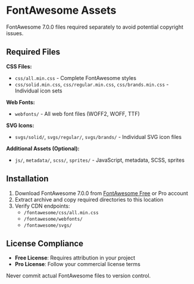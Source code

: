 # FontAwesome Assets

FontAwesome 7.0.0 files required separately to avoid potential copyright issues.

## Required Files

**CSS Files:**
- `css/all.min.css` - Complete FontAwesome styles
- `css/solid.min.css`, `css/regular.min.css`, `css/brands.min.css` - Individual icon sets

**Web Fonts:**
- `webfonts/` - All web font files (WOFF2, WOFF, TTF)

**SVG Icons:**
- `svgs/solid/`, `svgs/regular/`, `svgs/brands/` - Individual SVG icon files

**Additional Assets (Optional):**
- `js/`, `metadata/`, `scss/`, `sprites/` - JavaScript, metadata, SCSS, sprites

## Installation

1. Download FontAwesome 7.0.0 from [FontAwesome Free](https://fontawesome.com/download) or Pro account
2. Extract archive and copy required directories to this location
3. Verify CDN endpoints:
   - `/fontawesome/css/all.min.css`
   - `/fontawesome/webfonts/`
   - `/fontawesome/svgs/`

## License Compliance

- **Free License**: Requires attribution in your project
- **Pro License**: Follow your commercial license terms

Never commit actual FontAwesome files to version control.
